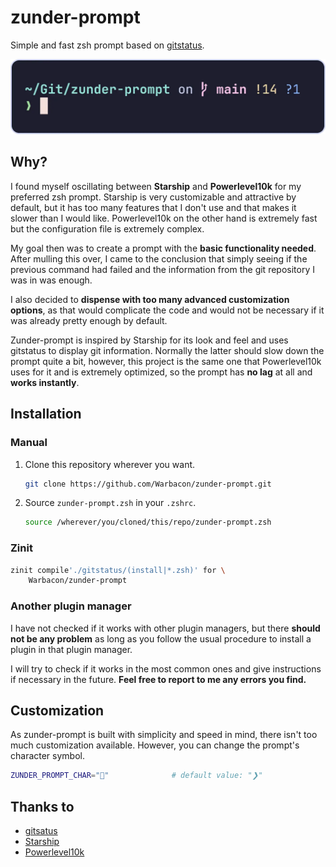 # zunder-prompt

Simple and fast zsh prompt based on [gitstatus](https://github.com/romkatv/gitstatus).

![preview](./assets/preview.webp)

## Why?

I found myself oscillating between **Starship** and **Powerlevel10k** for my preferred
zsh prompt. Starship is very customizable and attractive by default,
but it has too many features that I don't use and that makes it slower than
I would like. Powerlevel10k on the other hand is extremely fast but the
configuration file is extremely complex.

My goal then was to create a prompt with the **basic functionality needed**.
After mulling this over, I came to the conclusion that simply seeing if
the previous command had failed and the information from the git repository
I was in was enough.

I also decided to **dispense with too many advanced customization options**,
as that would complicate the code and would not be necessary
if it was already pretty enough by default.

Zunder-prompt is inspired by Starship for its look and feel and uses
gitstatus to display git information. Normally the latter should slow down
the prompt quite a bit, however, this project is the same one that Powerlevel10k
uses for it and is extremely optimized, so the prompt has **no lag**
at all and **works instantly**.

## Installation

### Manual

1. Clone this repository wherever you want.

    ```sh
    git clone https://github.com/Warbacon/zunder-prompt.git
    ```

2. Source `zunder-prompt.zsh` in your `.zshrc`.

    ```sh
    source /wherever/you/cloned/this/repo/zunder-prompt.zsh
    ```

### Zinit

```sh
zinit compile'./gitstatus/(install|*.zsh)' for \
    Warbacon/zunder-prompt
```

### Another plugin manager

I have not checked if it works with other plugin managers, but there **should not
be any problem** as long as you follow the usual procedure to install
a plugin in that plugin manager.

I will try to check if it works in the most common ones and give instructions
if necessary in the future. **Feel free to report to me any errors you find.**

## Customization

As zunder-prompt is built with simplicity and speed in mind, there isn't too
much customization available. However, you can change the prompt's character
symbol.

```sh
ZUNDER_PROMPT_CHAR=""              # default value: "❯"
```

## Thanks to

- [gitsatus](https://github.com/romkatv/gitstatus)
- [Starship](https://starship.rs)
- [Powerlevel10k](https://github.com/romkatv/powerlevel10k)
